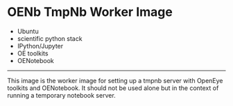 # OENb TmpNb Worker Image
* Ubuntu
* scientific python stack
* IPython/Jupyter
* OE toolkits
* OENotebook

----

This image is the worker image for setting up a tmpnb server with OpenEye toolkits and OENotebook. It should not be used alone but in the context of running a temporary notebook server.
